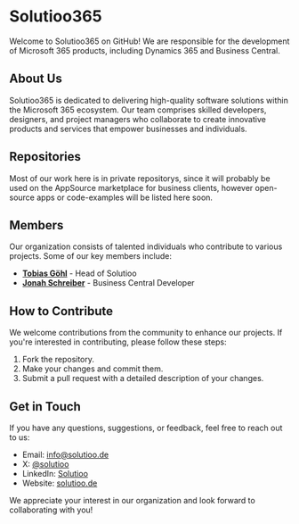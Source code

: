 # Solutioo365

Welcome to Solutioo365 on GitHub! We are responsible for the development of Microsoft 365 products, including Dynamics 365 and Business Central.

## About Us

Solutioo365 is dedicated to delivering high-quality software solutions within the Microsoft 365 ecosystem. Our team comprises skilled developers, designers, and project managers who collaborate to create innovative products and services that empower businesses and individuals.

## Repositories

Most of our work here is in private repositorys, since it will probably be used on the AppSource marketplace for business clients, however open-source apps or code-examples will be listed here soon.

## Members

Our organization consists of talented individuals who contribute to various projects. Some of our key members include:

- **[Tobias Göhl](https://github.com/solutioo)** - Head of Solutioo
- **[Jonah Schreiber](https://github.com/JonahSchreiber)** - Business Central Developer

## How to Contribute

We welcome contributions from the community to enhance our projects. If you're interested in contributing, please follow these steps:

1. Fork the repository.
2. Make your changes and commit them.
3. Submit a pull request with a detailed description of your changes.

## Get in Touch

If you have any questions, suggestions, or feedback, feel free to reach out to us:

- Email: [info@solutioo.de](mailto:info@solutioo.de)
- X: [@solutioo](https://www.twitter.com/solutioo)
- LinkedIn: [Solutioo](https://www.linkedin.com/company/solutioo/)
- Website: [solutioo.de](https://www.solutioo.de)

We appreciate your interest in our organization and look forward to collaborating with you!
